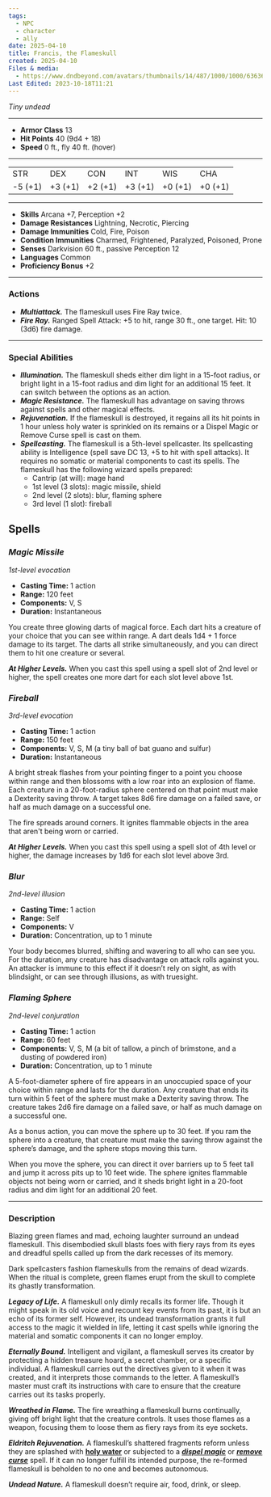 ```yaml
---
tags:
  - NPC
  - character
  - ally
date: 2025-04-10
title: Francis, the Flameskull
created: 2025-04-10
Files & media:
  - https://www.dndbeyond.com/avatars/thumbnails/14/487/1000/1000/636364325235118776.png
Last Edited: 2023-10-18T11:21
---
```

_Tiny undead_

---

- **Armor Class** 13
- **Hit Points** 40 (9d4 + 18)
- **Speed** 0 ft., fly 40 ft. (hover)

---

|   |   |   |   |   |   |
|---|---|---|---|---|---|
|STR|DEX|CON|INT|WIS|CHA|
|-5 (+1)|+3 (+1)|+2 (+1)|+3 (+1)|+0 (+1)|+0 (+1)|

---

- **Skills** Arcana +7, Perception +2
- **Damage Resistances** Lightning, Necrotic, Piercing
- **Damage Immunities** Cold, Fire, Poison
- **Condition Immunities** Charmed, Frightened, Paralyzed, Poisoned, Prone
- **Senses** Darkvision 60 ft., passive Perception 12
- **Languages** Common
- **Proficiency Bonus** +2

---

### Actions

- _**Multiattack.**_ The flameskull uses Fire Ray twice.
- _**Fire Ray.**_ Ranged Spell Attack: +5 to hit, range 30 ft., one target. Hit: 10 (3d6) fire damage.

---

### Special Abilities

- _**Illumination.**_ The flameskull sheds either dim light in a 15-foot radius, or bright light in a 15-foot radius and dim light for an additional 15 feet. It can switch between the options as an action.
- _**Magic Resistance.**_ The flameskull has advantage on saving throws against spells and other magical effects.
- _**Rejuvenation.**_ If the flameskull is destroyed, it regains all its hit points in 1 hour unless holy water is sprinkled on its remains or a Dispel Magic or Remove Curse spell is cast on them.
- _**Spellcasting.**_ The flameskull is a 5th-level spellcaster. Its spellcasting ability is Intelligence (spell save DC 13, +5 to hit with spell attacks). It requires no somatic or material components to cast its spells. The flameskull has the following wizard spells prepared:
    - Cantrip (at will): mage hand
    - 1st level (3 slots): magic missile, shield
    - 2nd level (2 slots): blur, flaming sphere
    - 3rd level (1 slot): fireball

## Spells

### _**Magic Missile**_

_1st-level evocation_

- **Casting Time:** 1 action
- **Range:** 120 feet
- **Components:** V, S
- **Duration:** Instantaneous

You create three glowing darts of magical force. Each dart hits a creature of your choice that you can see within range. A dart deals 1d4 + 1 force damage to its target. The darts all strike simultaneously, and you can direct them to hit one creature or several.

_**At Higher Levels.**_ When you cast this spell using a spell slot of 2nd level or higher, the spell creates one more dart for each slot level above 1st.

### _**Fireball**_

_3rd-level evocation_

- **Casting Time:** 1 action
- **Range:** 150 feet
- **Components:** V, S, M (a tiny ball of bat guano and sulfur)
- **Duration:** Instantaneous

A bright streak flashes from your pointing finger to a point you choose within range and then blossoms with a low roar into an explosion of flame. Each creature in a 20-foot-radius sphere centered on that point must make a Dexterity saving throw. A target takes 8d6 fire damage on a failed save, or half as much damage on a successful one.

The fire spreads around corners. It ignites flammable objects in the area that aren't being worn or carried.

_**At Higher Levels.**_ When you cast this spell using a spell slot of 4th level or higher, the damage increases by 1d6 for each slot level above 3rd.

### _**Blur**_

_2nd-level illusion_

- **Casting Time:** 1 action
- **Range:** Self
- **Components:** V
- **Duration:** Concentration, up to 1 minute

Your body becomes blurred, shifting and wavering to all who can see you. For the duration, any creature has disadvantage on attack rolls against you. An attacker is immune to this effect if it doesn’t rely on sight, as with blindsight, or can see through illusions, as with truesight.

### _**Flaming Sphere**_

_2nd-level conjuration_

- **Casting Time:** 1 action
- **Range:** 60 feet
- **Components:** V, S, M (a bit of tallow, a pinch of brimstone, and a dusting of powdered iron)
- **Duration:** Concentration, up to 1 minute

A 5-foot-diameter sphere of fire appears in an unoccupied space of your choice within range and lasts for the duration. Any creature that ends its turn within 5 feet of the sphere must make a Dexterity saving throw. The creature takes 2d6 fire damage on a failed save, or half as much damage on a successful one.

As a bonus action, you can move the sphere up to 30 feet. If you ram the sphere into a creature, that creature must make the saving throw against the sphere’s damage, and the sphere stops moving this turn.

When you move the sphere, you can direct it over barriers up to 5 feet tall and jump it across pits up to 10 feet wide. The sphere ignites flammable objects not being worn or carried, and it sheds bright light in a 20-foot radius and dim light for an additional 20 feet.

---

### Description

Blazing green flames and mad, echoing laughter surround an undead flameskull. This disembodied skull blasts foes with fiery rays from its eyes and dreadful spells called up from the dark recesses of its memory.

Dark spellcasters fashion flameskulls from the remains of dead wizards. When the ritual is complete, green flames erupt from the skull to complete its ghastly transformation.

_**Legacy of Life.**_ A flameskull only dimly recalls its former life. Though it might speak in its old voice and recount key events from its past, it is but an echo of its former self. However, its undead transformation grants it full access to the magic it wielded in life, letting it cast spells while ignoring the material and somatic components it can no longer employ.

_**Eternally Bound.**_ Intelligent and vigilant, a flameskull serves its creator by protecting a hidden treasure hoard, a secret chamber, or a specific individual. A flameskull carries out the directives given to it when it was created, and it interprets those commands to the letter. A flameskull’s master must craft its instructions with care to ensure that the creature carries out its tasks properly.

_**Wreathed in Flame.**_ The fire wreathing a flameskull burns continually, giving off bright light that the creature controls. It uses those flames as a weapon, focusing them to loose them as fiery rays from its eye sockets.

_**Eldritch Rejuvenation.**_ A flameskull’s shattered fragments reform unless they are splashed with [**holy water**](https://www.dndbeyond.com/equipment/holy-water-flask) or subjected to a [_**dispel magic**_](https://www.dndbeyond.com/spells/dispel-magic) or [_**remove curse**_](https://www.dndbeyond.com/spells/remove-curse) spell. If it can no longer fulfill its intended purpose, the re-formed flameskull is beholden to no one and becomes autonomous.

_**Undead Nature.**_ A flameskull doesn’t require air, food, drink, or sleep.